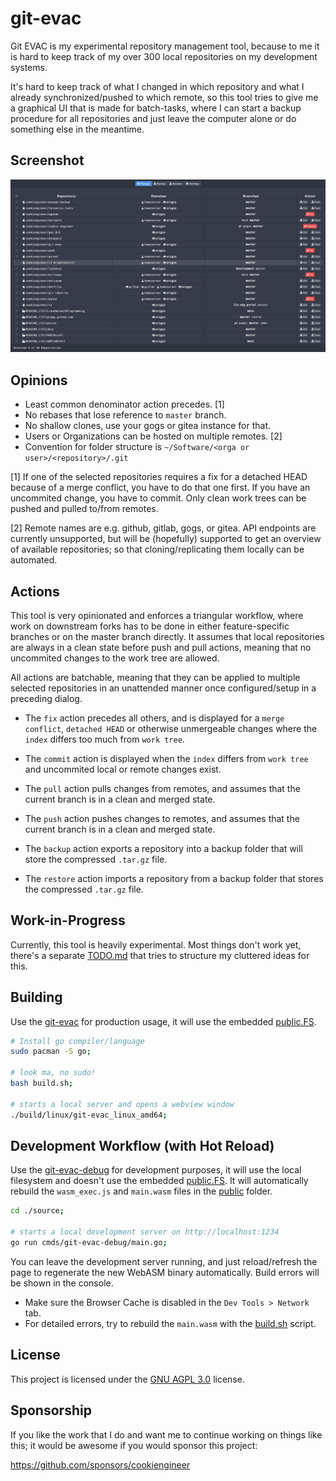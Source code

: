 
# git-evac

Git EVAC is my experimental repository management tool, because to me it is hard to keep track of
my over 300 local repositories on my development systems.

It's hard to keep track of what I changed in which repository and what I already synchronized/pushed
to which remote, so this tool tries to give me a graphical UI that is made for batch-tasks, where I
can start a backup procedure for all repositories and just leave the computer alone or do something
else in the meantime.


## Screenshot

![Screenshot](./asset/screenshot.jpg)


## Opinions

- Least common denominator action precedes. [1]
- No rebases that lose reference to `master` branch.
- No shallow clones, use your gogs or gitea instance for that.
- Users or Organizations can be hosted on multiple remotes. [2]
- Convention for folder structure is `~/Software/<orga or user>/<repository>/.git`


[1] If one of the selected repositories requires a fix for a detached HEAD because of a merge conflict,
you have to do that one first. If you have an uncommited change, you have to commit. Only clean work
trees can be pushed and pulled to/from remotes.

[2] Remote names are e.g. github, gitlab, gogs, or gitea. API endpoints are currently unsupported, but
will be (hopefully) supported to get an overview of available repositories; so that cloning/replicating
them locally can be automated.


## Actions

This tool is very opinionated and enforces a triangular workflow, where work on downstream forks has
to be done in either feature-specific branches or on the master branch directly. It assumes that local
repositories are always in a clean state before push and pull actions, meaning that no uncommited
changes to the work tree are allowed.

All actions are batchable, meaning that they can be applied to multiple selected repositories in an
unattended manner once configured/setup in a preceding dialog.

- The `fix` action precedes all others, and is displayed for a `merge conflict`, `detached HEAD` or
  otherwise unmergeable changes where the `index` differs too much from `work tree`.

- The `commit` action is displayed when the `index` differs from `work tree` and uncommited local
  or remote changes exist.

- The `pull` action pulls changes from remotes, and assumes that the current branch is in a clean
  and merged state.

- The `push` action pushes changes to remotes, and assumes that the current branch is in a clean
  and merged state.

- The `backup` action exports a repository into a backup folder that will store the compressed `.tar.gz` file.

- The `restore` action imports a repository from a backup folder that stores the compressed `.tar.gz` file.


## Work-in-Progress

Currently, this tool is heavily experimental. Most things don't work yet, there's a separate
[TODO.md](/TODO.md) that tries to structure my cluttered ideas for this.


## Building

Use the [git-evac](/source/cmds/git-evac) for production usage, it will use the embedded
[public.FS](/source/public/FS.go).

```bash
# Install go compiler/language
sudo pacman -S go;

# look ma, no sudo!
bash build.sh;

# starts a local server and opens a webview window
./build/linux/git-evac_linux_amd64;
```


## Development Workflow (with Hot Reload)

Use the [git-evac-debug](/source/cmds/git-evac-debug) for development purposes, it will use the
local filesystem and doesn't use the embedded [public.FS](/source/public/FS.go). It will automatically
rebuild the `wasm_exec.js` and `main.wasm` files in the [public](/source/public) folder.

```bash
cd ./source;

# starts a local development server on http://localhost:1234
go run cmds/git-evac-debug/main.go;
```

You can leave the development server running, and just reload/refresh the page to regenerate
the new WebASM binary automatically. Build errors will be shown in the console.

- Make sure the Browser Cache is disabled in the `Dev Tools > Network` tab.
- For detailed errors, try to rebuild the `main.wasm` with the [build.sh](/build.sh) script.


## License

This project is licensed under the [GNU AGPL 3.0](./AGPL-3.0.md) license.


## Sponsorship

If you like the work that I do and want me to continue working on things
like this; it would be awesome if you would sponsor this project:

https://github.com/sponsors/cookiengineer

